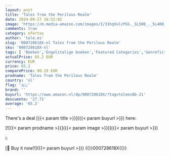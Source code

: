 ```yaml
---
layout: post
title: 'Tales from the Perilous Realm'
date: 2024-09-27 16:52:02
image: 'https://m.media-amazon.com/images/I/31hqVulcPGS._SL500_._SL400_.jpg'
comments: true
category: ofertas
author: 'tole.es'
slug: '000728618X-nl Tales from the Perilous Realm'
sku: '000728618X-nl'
tags: [ 'Boeken','Engelstalige boeken','Featured Categories','Genrefictie','Klassieke literatuur & fictie','Literaire fictie','Literatuur & fictie','🇳🇱', ]
actualPrice: 65.2 EUR
currency: EUR
price: 65.2
comparePrice: 90.19 EUR
prodname: 'Tales from the Perilous Realm'
country: 'nl'
flag: '🇳🇱'
brand: ''
buyurl: 'https://www.amazon.nl/dp/000728618X/?tag=tolees0b-21'
descuento: '27.71'
average: '65.2'
---
```


There's a deal [{{< param title >}}]({{< param buyurl >}})  here:

[![{{< param prodname >}}]({{< param image >}})]({{< param buyurl >}})

ℹ️:


[🛒 Buy it now!!]({{< param buyurl >}})
{{<world>}}000728618X{{</world>}}
